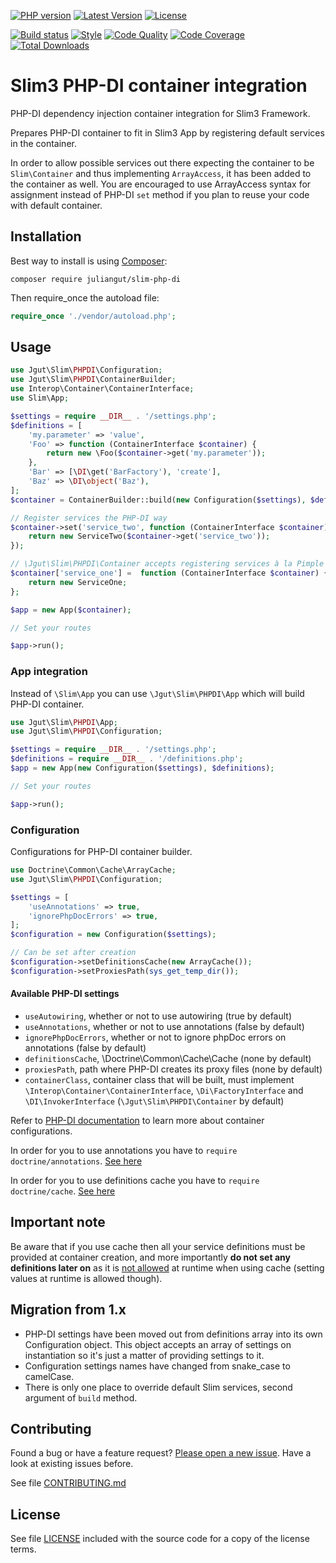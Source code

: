 [![PHP version](https://img.shields.io/badge/PHP-%3E%3D5.5-8892BF.svg?style=flat-square)](http://php.net)
[![Latest Version](https://img.shields.io/packagist/vpre/juliangut/slim-php-di.svg?style=flat-square)](https://packagist.org/packages/juliangut/slim-php-di)
[![License](https://img.shields.io/github/license/juliangut/slim-php-di.svg?style=flat-square)](https://github.com/juliangut/slim-php-di/blob/master/LICENSE)

[![Build status](https://img.shields.io/travis/juliangut/slim-php-di.svg?style=flat-square)](https://travis-ci.org/juliangut/slim-php-di)
[![Style](https://styleci.io/repos/40728455/shield)](https://styleci.io/repos/40728455)
[![Code Quality](https://img.shields.io/scrutinizer/g/juliangut/slim-php-di.svg?style=flat-square)](https://scrutinizer-ci.com/g/juliangut/slim-php-di)
[![Code Coverage](https://img.shields.io/coveralls/juliangut/slim-php-di.svg?style=flat-square)](https://coveralls.io/github/juliangut/slim-php-di)
[![Total Downloads](https://img.shields.io/packagist/dt/juliangut/slim-php-di.svg?style=flat-square)](https://packagist.org/packages/juliangut/slim-php-di)

# Slim3 PHP-DI container integration

PHP-DI dependency injection container integration for Slim3 Framework.

Prepares PHP-DI container to fit in Slim3 App by registering default services in the container.

In order to allow possible services out there expecting the container to be `Slim\Container` and thus implementing `ArrayAccess`, it has been added to the container as well. You are encouraged to use ArrayAccess syntax for assignment instead of PHP-DI `set` method if you plan to reuse your code with default container.

## Installation

Best way to install is using [Composer](https://getcomposer.org/):

```
composer require juliangut/slim-php-di
```

Then require_once the autoload file:

```php
require_once './vendor/autoload.php';
```

## Usage

```php
use Jgut\Slim\PHPDI\Configuration;
use Jgut\Slim\PHPDI\ContainerBuilder;
use Interop\Container\ContainerInterface;
use Slim\App;

$settings = require __DIR__ . '/settings.php';
$definitions = [
    'my.parameter' => 'value',
    'Foo' => function (ContainerInterface $container) {
        return new \Foo($container->get('my.parameter'));
    },
    'Bar' => [\DI\get('BarFactory'), 'create'],
    'Baz' => \DI\object('Baz'),
];
$container = ContainerBuilder::build(new Configuration($settings), $definitions);

// Register services the PHP-DI way
$container->set('service_two', function (ContainerInterface $container) {
    return new ServiceTwo($container->get('service_two'));
});

// \Jgut\Slim\PHPDI\Container accepts registering services à la Pimple
$container['service_one'] =  function (ContainerInterface $container) {
    return new ServiceOne;
};

$app = new App($container);

// Set your routes

$app->run();
```

### App integration

Instead of `\Slim\App` you can use `\Jgut\Slim\PHPDI\App` which will build PHP-DI container.

```php
use Jgut\Slim\PHPDI\App;
use Jgut\Slim\PHPDI\Configuration;

$settings = require __DIR__ . '/settings.php';
$definitions = require __DIR__ . '/definitions.php';
$app = new App(new Configuration($settings), $definitions);

// Set your routes

$app->run();
```

### Configuration

Configurations for PHP-DI container builder.

```php
use Doctrine\Common\Cache\ArrayCache;
use Jgut\Slim\PHPDI\Configuration;

$settings = [
    'useAnnotations' => true,
    'ignorePhpDocErrors' => true,
];
$configuration = new Configuration($settings);

// Can be set after creation
$configuration->setDefinitionsCache(new ArrayCache());
$configuration->setProxiesPath(sys_get_temp_dir());
```

#### Available PHP-DI settings

* `useAutowiring`, whether or not to use autowiring (true by default)
* `useAnnotations`, whether or not to use annotations (false by default)
* `ignorePhpDocErrors`, whether or not to ignore phpDoc errors on annotations (false by default)
* `definitionsCache`, \Doctrine\Common\Cache\Cache (none by default)
* `proxiesPath`, path where PHP-DI creates its proxy files (none by default)
* `containerClass`, container class that will be built, must implement `\Interop\Container\ContainerInterface`, `\Di\FactoryInterface` and `\DI\InvokerInterface` (`\Jgut\Slim\PHPDI\Container` by default)

Refer to [PHP-DI documentation](http://php-di.org/doc/) to learn more about container configurations.

In order for you to use annotations you have to `require doctrine/annotations`. [See here](http://php-di.org/doc/annotations.html)

In order for you to use definitions cache you have to `require doctrine/cache`. [See here](http://php-di.org/doc/performances.html)

## Important note

Be aware that if you use cache then all your service definitions must be provided at container creation, and more importantly **do not set any definitions later on** as it is [not allowed](http://php-di.org/doc/php-definitions.html#setting-in-the-container-directly) at runtime when using cache (setting values at runtime is allowed though).

## Migration from 1.x

* PHP-DI settings have been moved out from definitions array into its own Configuration object. This object accepts an array of settings on instantiation so it's just a matter of providing settings to it.
* Configuration settings names have changed from snake_case to camelCase.
* There is only one place to override default Slim services, second argument of `build` method.

## Contributing

Found a bug or have a feature request? [Please open a new issue](https://github.com/juliangut/slim-php-di/issues). Have a look at existing issues before.

See file [CONTRIBUTING.md](https://github.com/juliangut/slim-php-di/blob/master/CONTRIBUTING.md)

## License

See file [LICENSE](https://github.com/juliangut/slim-php-di/blob/master/LICENSE) included with the source code for a copy of the license terms.
